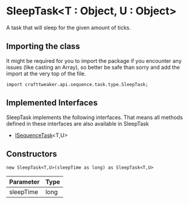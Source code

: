 # SleepTask&LT;T : Object, U : Object&GT;

A task that will sleep for the given amount of ticks.

## Importing the class

It might be required for you to import the package if you encounter any issues (like casting an Array), so better be safe than sorry and add the import at the very top of the file.
```zenscript
import crafttweaker.api.sequence.task.type.SleepTask;
```


## Implemented Interfaces
SleepTask implements the following interfaces. That means all methods defined in these interfaces are also available in SleepTask

- [ISequenceTask](/vanilla/api/sequence/task/ISequenceTask)&lt;T,U&gt;

## Constructors


```zenscript
new SleepTask<T,U>(sleepTime as long) as SleepTask<T,U>
```
| Parameter | Type |
|-----------|------|
| sleepTime | long |



